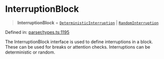 # InterruptionBlock

> **InterruptionBlock** = [`DeterministicInterruption`](../interfaces/DeterministicInterruption.md) \| [`RandomInterruption`](../interfaces/RandomInterruption.md)

Defined in: [parser/types.ts:1195](https://github.com/revisit-studies/study/blob/3f9f0405fd0a640035b224bca9821c931f0fdb91/src/parser/types.ts#L1195)

The InterruptionBlock interface is used to define interruptions in a block. These can be used for breaks or attention checks. Interruptions can be deterministic or random.
